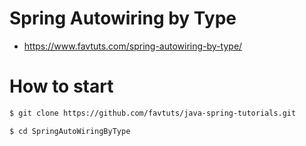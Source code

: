# Spring Autowiring by Type

* https://www.favtuts.com/spring-autowiring-by-type/

# How to start

```bash
$ git clone https://github.com/favtuts/java-spring-tutorials.git

$ cd SpringAutoWiringByType
```